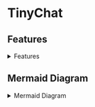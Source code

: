 # TinyChat

## Features

<details>
<summary>Features</summary>

- [x] Sending Messages
  - [x] Backend
    - [x] Create Conversation Groups with Client ID
    - [x] Create Conversations
    - [x] Create Messages
    - [x] Send Messages
    - [x] Receive Messages
  - [x] Frontend
    - [x] Create Conversation UI
    - [x] Create Message UI
    - [x] View Message History
- [x] Themes (Light/Dark)
  - [x] Frontend
    - [x] Light Theme
    - [x] Dark Theme
- [x] Delivery Receipts
  - [x] Backend
    - [x] Send Delivery Receipts
    - [x] Receive Delivery Receipts
  - [x] Frontend
    - [x] Show Delivery Receipts in UI
- [x] Typing Indicators
  - [x] Backend
    - [x] Handle Typing Logic
    - [x] Send Typing Indication
    - [x] Receive Typing Indication
  - [x] Frontend
    - [x] Show Typing Indicators in UI
- [x] Editing Messages
  - [x] Backend
    - [x] Send Edited Messages
    - [x] Receive Edited Messages
  - [x] Frontend
    - [x] Edit Message UI
    - [x] Edited Message Indication in UI
- [x] End-To-End Encrypted
  - [x] Backend
    - [x] Establish RSA Keys
      - [x] Public
      - [x] Private
    - [x] Share AES Key Encrypted with RSA
    - [x] Send Encrypted Messages
- [ ] Replies
  - [x] Backend
    - [x] Create Replies
    - [x] Send Replies
  - [ ] Frontend
    - [x] Create Replies
    - [ ] Reply Indication in UI
- [ ] Reactions
  - [ ] Backend
    - [ ] Create Reactions
    - [ ] Send Reactions
  - [ ] Frontend
    - [ ] Create Reaction
    - [ ] Reaction Indication in UI

</details>

## Mermaid Diagram

<details>
<summary>Mermaid Diagram</summary>

```mermaid
graph TB;
  subgraph "Client#1"
  A(Client #1 Creates an RSA Key) --> B((Client #1 Creates a new Conversation w/ Client #2));
  B --> D(Add Conversation to CLient #1 UI);
  B --> E>Client #1 Sends RSA Public Key to Client #2];
  end
  subgraph "Client#2"
  F(Client #2 Creates an RSA Key) --> G(Client #2 Waits for RSA Public Key from Client #1);
  E --> G;
  G --> H(Client #2 Creates an AES Symmetric Key);
  H -->I(Client #2 Encrypts the AES Key with Client #1s RSA Public Key);
  I -->J(Client #2 Sends Encrypted Key to Cient #1);
  end
  subgraph "Client#1"
  E --> K(Client #1 Waits for AES Symmetric Key from Client #2);
  J --> K;
  K --> L(Client #1 Decrypts Encrypted Key with RSA Private Key);
  end
  subgraph "Client#1Demo"
  L --> |The following could be either client, but Client #1 will be the sender for this example| M((A Message is Typed by Client #1 and Sent to Client #2));
  M --> N(The message is Encrypted with the AES Symmetric Key Established);
  N --> O(The Encrypted Message is Sent to Client #2);
  M --> Q(The Message is Added to the Conversation Screen for Client #1);
  Q --> R(Client #1 Waits for Delivery Receipt from Client #1);
  R --> V(A Delivery Indicator is Added to the Conversation Screen);
  end
  subgraph "Client#2Demo"
  O --> P>Client #2 Receives the message];
  P --> S(Client #2 Decrypts the Message);
  S --> T(The Message is Added to the Conversation Screen for Client #2);
  P --> U(Client #2 Sends a Delivery Receipts to Client #1);
  U --> R;
  end
```

</details>

